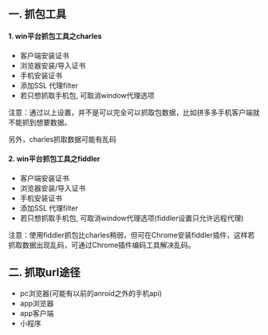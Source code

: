 ## 一. 抓包工具

#### 1. win平台抓包工具之charles

- 客户端安装证书
- 浏览器安装/导入证书
- 手机安装证书
- 添加SSL 代理filter
- 若只想抓取手机包, 可取消window代理选项

注意：通过以上设置，并不是可以完全可以抓取包数据，比如拼多多手机客户端就不能抓到想要数据。

另外，charles抓取数据可能有乱码

#### 2. win平台抓包工具之fiddler

- 客户端安装证书
- 浏览器安装/导入证书
- 手机安装证书
- 添加SSL 代理filter
- 若只想抓取手机包, 可取消window代理选项(fiddler设置只允许远程代理)

注意：使用fiddler抓包比charles稍弱，但可在Chrome安装fiddler插件，这样若抓取数据出现乱码，可通过Chrome插件编码工具解决乱码。

## 二. 抓取url途径

- pc浏览器(可能有以前的anroid之外的手机api)
- app浏览器
- app客户端
- 小程序